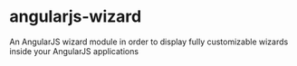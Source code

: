 # angularjs-wizard
An AngularJS wizard module in order to display fully customizable wizards inside your AngularJS applications
